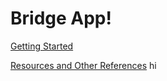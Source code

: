 # Bridge App!

[Getting Started](GETTING_STARTED.md)

[Resources and Other References](RESOURCES.md)
hi
